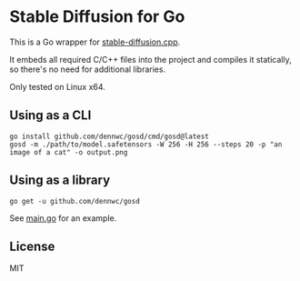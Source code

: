 # Stable Diffusion for Go

This is a Go wrapper for [stable-diffusion.cpp](https://github.com/leejet/stable-diffusion.cpp).

It embeds all required C/C++ files into the project and compiles it statically, so there's no need for additional libraries.

Only tested on Linux x64.

## Using as a CLI

```shell
go install github.com/dennwc/gosd/cmd/gosd@latest
gosd -m ./path/to/model.safetensors -W 256 -H 256 --steps 20 -p "an image of a cat" -o output.png
```

## Using as a library

```shell
go get -u github.com/dennwc/gosd
```

See [main.go](./main.go) for an example.

## License

MIT
